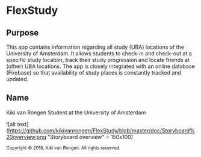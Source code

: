 # FlexStudy

## Purpose
This app contains information regarding all study (UBA) locations of the University of Amsterdam. It allows students to check-in and check-out
at a specific study location, track their study progression and locate friends at (other) UBA locations. The app is closely integrated with an online
database (Firebase) so that availability of study places is constantly tracked and updated. 

## Name
Kiki van Rongen
Student at the University of Amsterdam

![alt text](https://github.com/kikivanrongen/FlexStudy/blob/master/doc/Storyboard%20overview.png "Storyboard overview" = 150x100)

<sup>Copyright © 2018, Kiki van Rongen. All rights reserved.</sup>
